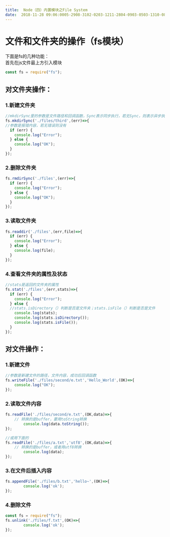 ```yaml
---
title:  Node（四）内置模块之File System 
date:  2018-11-28 09:06:0005-2908-3102-0203-1211-2804-0903-0503-1310-0811-3012-0310-1708-1704-0910-0810-0804-14 
---
```

# **文件和文件夹的操作（fs模块）**

下面是fs的几种功能：  
首先在js文件最上方引入模块

```javascript
const fs = require("fs");
```

## 对文件夹操作：

### 1.新建文件夹

```javascript
//mkdirSync里的参数是文件路径和回调函数，Sync表示同步执行，若无Sync，则表示异步执行（下同）
fs.mkdirSync('./files/third',(err)=>{
//参数是报错内容，若无错误则没有
  if (err) {
    console.log("Error");
  } else {
    console.log("OK");
  }
});
```

### 2.删除文件夹

```javascript
fs.rmdirSync('./files',(err)=>{
  if (err) {
    console.log("Error");
  } else {
    console.log("OK");
  }
});
```

### 3.读取文件夹

```javascript
fs.readdir('./files',(err,file)=>{
  if (err) {
    console.log("Error");
  } else {
    console.log(file);
  }
});
```

### 4.查看文件夹的属性及状态

```javascript
//stats是返回的文件夹的属性
fs.stat('./files',(err,stats)=>{
  if (err) {
    console.log("Error");
  } else {
  //stats.isDirectory（）判断是否是文件夹；stats.isFile（）判断是否是文件
    console.log(stats);
    console.log(stats.isDirectory());
    console.log(stats.isFile());
  }
});
```

## 对文件操作：

### 1.新建文件

```javascript
//参数是新建文件的路径，文件内容，成功后回调函数
fs.writeFile('./files/second/e.txt','Hello_World',(OK)=>{
    console.log("OK");
});
```

### 2.读取文件内容

```javascript
fs.readFile('./files/second/e.txt',(OK,data)=>{
    // 转换的是buffer，要用toString转换
        console.log(data.toString());
});

//或用下面的
fs.readFile('./files/a.txt','utf8',(OK,data)=>{
    // 转换的是buffer，或者用utf8转换
        console.log(data);
});
```

### 3.在文件后插入内容

```javascript
fs.appendFile('./files/b.txt','hello~',(OK)=>{
        console.log('ok');
});
```

### 4.删除文件

```javascript
const fs = require("fs");
fs.unlink('./files/f.txt',(OK)=>{
        console.log('ok');
});
```